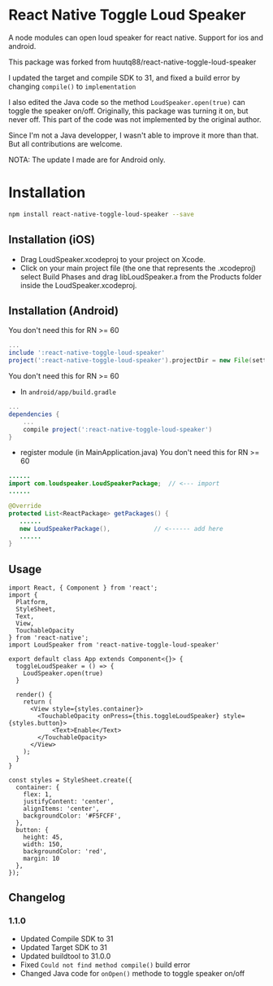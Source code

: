 # React Native Toggle Loud Speaker

A node modules can open loud speaker for react native.
Support for ios and android.

This package was forked from huutq88/react-native-toggle-loud-speaker

I updated the target and compile SDK to 31, and fixed a build error by changing `compile()` to `implementation`

I also edited the Java code so the method `LoudSpeaker.open(true)` can toggle the speaker on/off. Originally, this package was turning it on, but never off. This part of the code was not implemented by the original author.

Since I'm not a Java developper, I wasn't able to improve it more than that. But all contributions are welcome.

NOTA: The update I made are for Android only.

# Installation

```sh
npm install react-native-toggle-loud-speaker --save
```
## Installation (iOS)
* Drag LoudSpeaker.xcodeproj to your project on Xcode.
* Click on your main project file (the one that represents the .xcodeproj) select Build Phases and drag libLoudSpeaker.a from the Products folder inside the LoudSpeaker.xcodeproj.

## Installation (Android)
You don't need this for RN >= 60
```gradle
...
include ':react-native-toggle-loud-speaker'
project(':react-native-toggle-loud-speaker').projectDir = new File(settingsDir, '../node_modules/react-native-toggle-loud-speaker/android')
```
You don't need this for RN >= 60
* In `android/app/build.gradle`

```gradle
...
dependencies {
    ...
    compile project(':react-native-toggle-loud-speaker')
}
```

* register module (in MainApplication.java)
You don't need this for RN >= 60
```java
......
import com.loudspeaker.LoudSpeakerPackage;  // <--- import
......

@Override
protected List<ReactPackage> getPackages() {
   ......
   new LoudSpeakerPackage(),            // <------ add here
   ......
}

```

## Usage

```
import React, { Component } from 'react';
import {
  Platform,
  StyleSheet,
  Text,
  View,
  TouchableOpacity
} from 'react-native';
import LoudSpeaker from 'react-native-toggle-loud-speaker'

export default class App extends Component<{}> {
  toggleLoudSpeaker = () => {
    LoudSpeaker.open(true)
  }	
  
  render() {
    return (
      <View style={styles.container}>
        <TouchableOpacity onPress={this.toggleLoudSpeaker} style={styles.button}>
	        <Text>Enable</Text>
        </TouchableOpacity>
      </View>
    );
  }
}

const styles = StyleSheet.create({
  container: {
    flex: 1,
    justifyContent: 'center',
    alignItems: 'center',
    backgroundColor: '#F5FCFF',
  },
  button: {
    height: 45, 
    width: 150, 
    backgroundColor: 'red',
    margin: 10
  },
});
```
## Changelog
### 1.1.0
* Updated Compile SDK to 31
* Updated Target SDK to 31
* Updated buildtool to 31.0.0
* Fixed `Could not find method compile()` build error
* Changed Java code for `onOpen()` methode to toggle speaker on/off